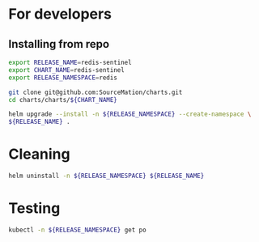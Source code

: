# For developers
 
## Installing from repo
 
```bash
export RELEASE_NAME=redis-sentinel
export CHART_NAME=redis-sentinel
export RELEASE_NAMESPACE=redis

git clone git@github.com:SourceMation/charts.git
cd charts/charts/${CHART_NAME}

helm upgrade --install -n ${RELEASE_NAMESPACE} --create-namespace \
${RELEASE_NAME} .
```

# Cleaning

```bash
helm uninstall -n ${RELEASE_NAMESPACE} ${RELEASE_NAME}
```

# Testing

```bash
kubectl -n ${RELEASE_NAMESPACE} get po
```
